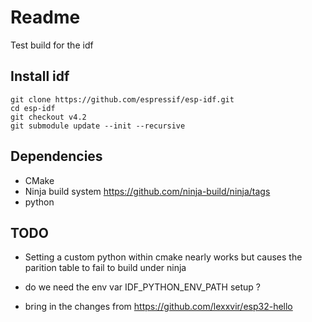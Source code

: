 # Readme

Test build for the idf

## Install idf

```
git clone https://github.com/espressif/esp-idf.git
cd esp-idf
git checkout v4.2
git submodule update --init --recursive
```

## Dependencies

  * CMake
  * Ninja build system
    https://github.com/ninja-build/ninja/tags
  * python


## TODO

  * Setting a custom python within cmake nearly works
    but causes the parition table to fail to build under ninja

  * do we need the env var IDF_PYTHON_ENV_PATH setup ?

  * bring in the changes from https://github.com/lexxvir/esp32-hello
